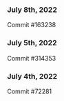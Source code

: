 ### July 8th, 2022

Commit #163238

### July 5th, 2022

Commit #314353


### July 4th, 2022

Commit #72281

